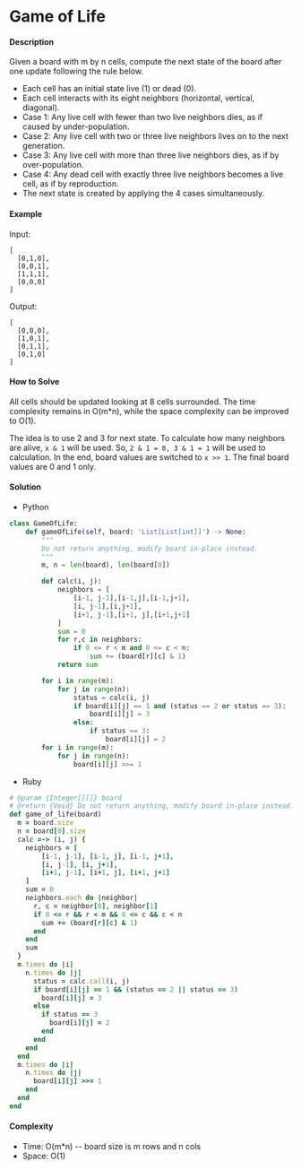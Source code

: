 # Game of Life

#### Description

Given a board with m by n cells, compute the next state of the board after one update following the rule below. 

- Each cell has an initial state live (1) or dead (0).
- Each cell interacts with its eight neighbors (horizontal, vertical, diagonal).
- Case 1: Any live cell with fewer than two live neighbors dies, as if caused by under-population.
- Case 2: Any live cell with two or three live neighbors lives on to the next generation.
- Case 3: Any live cell with more than three live neighbors dies, as if by over-population.
- Case 4: Any dead cell with exactly three live neighbors becomes a live cell, as if by reproduction.
- The next state is created by applying the 4 cases simultaneously.

#### Example
Input:

```
[
  [0,1,0],
  [0,0,1],
  [1,1,1],
  [0,0,0]
]
```

Output:

```
[
  [0,0,0],
  [1,0,1],
  [0,1,1],
  [0,1,0]
]
```

#### How to Solve

All cells should be updated looking at 8 cells surrounded. The time complexity remains in O(m*n), while the space complexity can be improved to O(1).

The idea is to use 2 and 3 for next state. To calculate how many neighbors are alive, `x & 1` will be used. So, `2 & 1 = 0, 3 & 1 = 1` will be used to calculation. In the end, board values are switched to `x >> 1`. The final board values are 0 and 1 only.

#### Solution
- Python

```python
class GameOfLife:
    def gameOfLife(self, board: 'List[List[int]]') -> None:
        """
        Do not return anything, modify board in-place instead.
        """
        m, n = len(board), len(board[0])

        def calc(i, j):
            neighbors = [
                [i-1, j-1],[i-1,j],[i-1,j+1],
                [i, j-1],[i,j+1],
                [i+1, j-1],[i+1, j],[i+1,j+1]
            ]
            sum = 0
            for r,c in neighbors:
                if 0 <= r < m and 0 <= c < n:
                    sum += (board[r][c] & 1)
            return sum

        for i in range(m):
            for j in range(n):
                status = calc(i, j)
                if board[i][j] == 1 and (status == 2 or status == 3):
                    board[i][j] = 3
                else:
                    if status == 3:
                        board[i][j] = 2
        for i in range(m):
            for j in range(n):
                board[i][j] >>= 1
```

- Ruby

```ruby
# @param {Integer[][]} board
# @return {Void} Do not return anything, modify board in-place instead.
def game_of_life(board)
  m = board.size
  n = board[0].size
  calc =-> (i, j) {
    neighbors = [
        [i-1, j-1], [i-1, j], [i-1, j+1],
        [i, j-1], [i, j+1],
        [i+1, j-1], [i+1, j], [i+1, j+1]
    ]
    sum = 0
    neighbors.each do |neighbor|
      r, c = neighbor[0], neighbor[1]
      if 0 <= r && r < m && 0 <= c && c < n
        sum += (board[r][c] & 1)
      end
    end
    sum
  }
  m.times do |i|
    n.times do |j|
      status = calc.call(i, j)
      if board[i][j] == 1 && (status == 2 || status == 3)
        board[i][j] = 3
      else
        if status == 3
          board[i][j] = 2
        end
      end
    end
  end
  m.times do |i|
    n.times do |j|
      board[i][j] >>= 1
    end
  end
end
```

#### Complexity
- Time: O(m*n) -- board size is m rows and n cols
- Space: O(1)